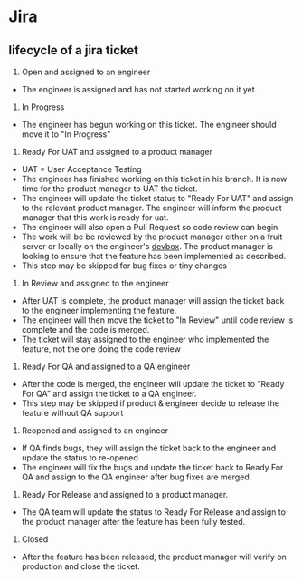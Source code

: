 # Jira

## lifecycle of a jira ticket
1. Open and assigned to an engineer
 - The engineer is assigned and has not started working on it yet.
1. In Progress
 - The engineer has begun working on this ticket. The engineer should move it to "In Progress"
1. Ready For UAT and assigned to a product manager
 - UAT = User Acceptance Testing
 - The engineer has finished working on this ticket in his branch. It is now time for the product manager to UAT the ticket.
 - The engineer will update the ticket status to "Ready For UAT" and assign to the relevant product manager. The engineer will inform the product manager that this work is ready for uat.
 - The engineer will also open a Pull Request so code review can begin
 - The work will be be reviewed by the product manager either on a fruit server or locally on the engineer's [devbox](../front-end/devbox.md). The product manager is looking to ensure that the feature has been implemented as described.
 - This step may be skipped for bug fixes or tiny changes
1. In Review and assigned to the engineer
 - After UAT is complete, the product manager will assign the ticket back to the engineer implementing the feature. 
 - The engineer will then move the ticket to "In Review" until code review is complete and the code is merged.
 - The ticket will stay assigned to the engineer who implemented the feature, not the one doing the code review
1. Ready For QA and assigned to a QA engineer
 - After the code is merged, the engineer will update the ticket to "Ready For QA" and assign the ticket to a QA engineer.
 - This step may be skipped if product & engineer decide to release the feature without QA support
1. Reopened and assigned to an engineer
 - If QA finds bugs, they will assign the ticket back to the engineer and update the status to re-opened
 - The engineer will fix the bugs and update the ticket back to Ready For QA and assign to the QA engineer after bug fixes are merged.
1. Ready For Release and assigned to a product manager.
 - The QA team will update the status to Ready For Release and assign to the product manager after the feature has been fully tested.
1. Closed
 - After the feature has been released, the product manager will verify on production and close the ticket.
